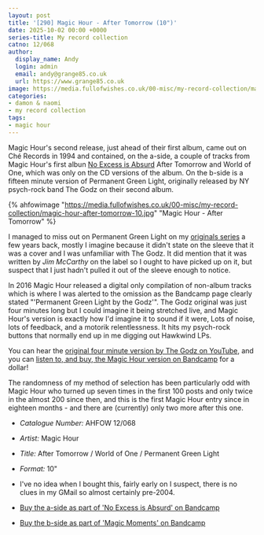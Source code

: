```yaml
---
layout: post
title: '[290] Magic Hour - After Tomorrow (10")'
date: 2025-10-02 00:00 +0000
series-title: My record collection
catno: 12/068
author:
  display_name: Andy
  login: admin
  email: andy@grange85.co.uk
  url: https://www.grange85.co.uk
image: https://media.fullofwishes.co.uk/00-misc/my-record-collection/magic-hour-after-tomorrow-10.jpg
categories:
- damon & naomi
- my record collection
tags:
- magic hour
---
```

Magic Hour's second release, just ahead of their first album, came out on Ché Records in 1994 and contained, on the a-side, a couple of tracks from Magic Hour's first albun [No Excess is Absurd](/2024/04/25/my-record-collection-130-magic-hour-no-excess-is-absurd-lp/) After Tomorrow and World of One, which was only on the CD versions of the album. On the b-side is a fifteen minute version of Permanent Green Light, originally released by NY psych-rock band The Godz on their second album.

{% ahfowimage "https://media.fullofwishes.co.uk/00-misc/my-record-collection/magic-hour-after-tomorrow-10.jpg" "Magic Hour - After Tomorrow" %}

I managed to miss out on Permanent Green Light on my [originals series](/category/originals/) a few years back, mostly I imagine because it didn't state on the sleeve that it was a cover and I was unfamiliar with The Godz. It did mention that it was written by _Jim McCarthy_ on the label so I ought to have picked up on it, but suspect that I just hadn't pulled it out of the sleeve enough to notice.

In 2016 Magic Hour released a digital only compilation of non-album tracks which is where I was alerted to the omission as the Bandcamp page clearly stated "'Permanent Green Light by the Godz'". The Godz original was just four minutes long but I could imagine it being stretched live, and Magic Hour's version is exactly how I'd imagine it to sound if it were, Lots of noise, lots of feedback, and a motorik relentlessness. It hits my psych-rock buttons that normally end up in me digging out Hawkwind LPs.

You can hear the [original four minute version by The Godz on YouTube](https://www.youtube.com/watch?v=E98i34YxqnM), and you can [listen to, and buy, the Magic Hour version on Bandcamp](https://magic-hour.bandcamp.com/track/permanent-green-light) for a dollar!

The randomness of my method of selection has been particularly odd with Magic Hour who turned up seven times in the first 100 posts and only twice in the almost 200 since then, and this is the first Magic Hour entry since in eighteen months - and there are (currently) only two more after this one.

 - *Catalogue Number:* AHFOW 12/068
 - *Artist:* Magic Hour
 - *Title:* After Tomorrow / World of One / Permanent Green Light
 - *Format:* 10"
 - I've no idea when I bought this, fairly early on I suspect, there is no clues in my GMail so almost certainly pre-2004.

 - [Buy the a-side as part of 'No Excess is Absurd' on Bandcamp](https://magic-hour.bandcamp.com/album/no-excess-is-absurd)
 - [Buy the b-side as part of 'Magic Moments' on Bandcamp](https://magic-hour.bandcamp.com/album/magic-moments)
